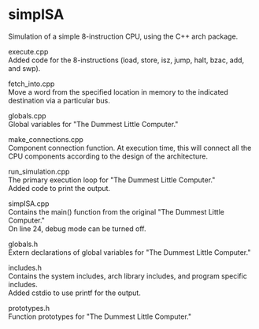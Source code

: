 simpISA
=======

Simulation of a simple 8-instruction CPU, using the C++ arch package.

execute.cpp  
	Added code for the 8-instructions (load, store, isz, jump, halt, bzac, add, and swp).

fetch_into.cpp  
	Move a word from the specified location in memory to the indicated destination via a particular bus.

globals.cpp  
	Global variables for "The Dummest Little Computer."
	
make_connections.cpp  
	Component connection function. At execution time, this will connect all the CPU components according to the design of the architecture.
	
run_simulation.cpp  
	The primary execution loop for "The Dummest Little Computer."  
	Added code to print the output.
	
simpISA.cpp  
	Contains the main() function from the original "The Dummest Little Computer."  
	On line 24, debug mode can be turned off.
		
globals.h  
	Extern declarations of global variables for "The Dummest Little Computer."
	
includes.h  
	Contains the system includes, arch library includes, and program specific includes.  
	Added cstdio to use printf for the output.
	
prototypes.h  
	Function prototypes for "The Dummest Little Computer."
